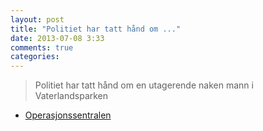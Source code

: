 ```yaml
---
layout: post
title: "Politiet har tatt hånd om ..."
date: 2013-07-08 3:33
comments: true
categories: 
---
```


> Politiet har tatt hånd om en utagerende naken mann i Vaterlandsparken
- [Operasjonssentralen](https://www.twitter.com/oslopolitiops/status/354186481050460160)
